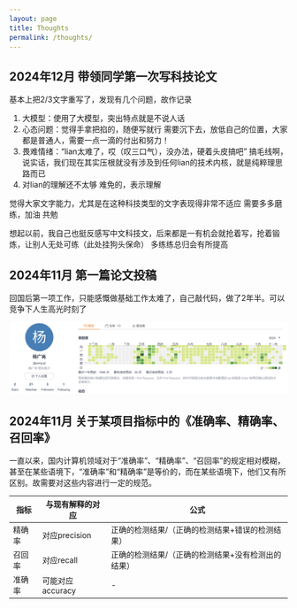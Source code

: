 ```yaml
---
layout: page
title: Thoughts
permalink: /thoughts/
---
```


##


## 2024年12月 带领同学第一次写科技论文

基本上把2/3文字重写了，发现有几个问题，故作记录
1. 大模型：使用了大模型，突出特点就是不说人话
2. 心态问题：觉得手拿把掐的，随便写就行
需要沉下去，放低自己的位置，大家都是普通人，需要一点一滴的付出和努力！
3. 畏难情绪：“lian太难了，哎（叹三口气），没办法，硬着头皮搞吧”
搞毛线啊，说实话，我们现在其实压根就没有涉及到任何lian的技术内核，就是纯粹理思路而已
4. 对lian的理解还不太够
难免的，表示理解

觉得大家文字能力，尤其是在这种科技类型的文字表现得非常不适应
需要多多磨练，加油
共勉

想起以前，我自己也挺反感写中文科技文，后来都是一有机会就抢着写，抢着锻炼，让别人无处可练（此处挂狗头保命）
多练练总归会有所提高

## 2024年11月 第一篇论文投稿

回国后第一项工作，只能感慨做基础工作太难了，自己敲代码，做了2年半。可以竞争下人生高光时刻了

![image](pictures/2024.commit.png)


## 2024年11月 关于某项目指标中的《准确率、精确率、召回率》 

一直以来，国内计算机领域对于“准确率”、“精确率”、“召回率”的规定相对模糊，甚至在某些语境下，“准确率”和“精确率”是等价的，而在某些语境下，他们又有所区别。故需要对这些内容进行一定的规范。


|  指标   | 与现有解释的对应  | 公式  |
|  ----  | ----  | ----  |
| 精确率  | 对应precision | 正确的检测结果/（正确的检测结果+错误的检测结果）|
| 召回率  | 对应recall | 正确的检测结果/（正确的检测结果+没有检测出的结果）|
| 准确率  | 可能对应accuracy | - |
